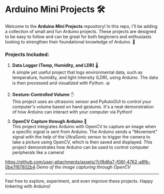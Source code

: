 # Arduino Mini Projects 🛠️

Welcome to the **Arduino Mini Projects** repository! In this repo, I'll be adding a collection of small and fun Arduino projects. These projects are designed to be easy to follow and can be great for both beginners and enthusiasts looking to strengthen their foundational knowledge of Arduino. 🚀

### Projects Included:

1. **Data Logger (Temp, Humidity, and LDR)** 🌡️  
   A simple yet useful project that logs environmental data, such as temperature, humidity, and light intensity (LDR), using Arduino. The data is then processed and visualized with Python. 📊

2. **Gesture-Controlled Volume** ✋  
   This project uses an ultrasonic sensor and PyAutoGUI to control your computer's volume based on hand gestures. It's a neat demonstration of how Arduino can interact with your computer via Python!

3. **OpenCV Capture through Arduino** 📸  
   This project integrates Arduino with OpenCV to capture an image when a specific signal is sent from Arduino. The Arduino sends a "Movement" signal with the help of the UltraSonic sensor to trigger the camera to take a picture using OpenCV, which is then saved and displayed. This project demonstrates how Arduino can be used to control computer peripherals like a camera!

https://github.com/user-attachments/assets/7cf8d6a7-f06f-4762-a8fb-0be7f87802b4
*Demo of the image capturing through OpenCV*


   
---

Feel free to explore, experiment, and even improve these projects. Happy tinkering with Arduino! 
